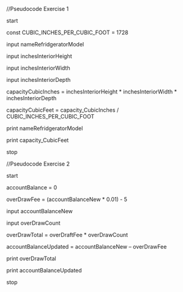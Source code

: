 //Pseudocode Exercise 1

start 

const CUBIC_INCHES_PER_CUBIC_FOOT = 1728 

input nameRefridgeratorModel 

input inchesInteriorHeight 

input inchesInteriorWidth 

input inchesInteriorDepth 

capacityCubicInches = inchesInteriorHeight * inchesInteriorWidth * inchesInteriorDepth 

capacityCubicFeet = capacity_CubicInches / CUBIC_INCHES_PER_CUBIC_FOOT 

print nameRefridgeratorModel 

print capacity_CubicFeet 

stop 

//Pseudocode Exercise 2

start 

accountBalance = 0 

overDrawFee = (accountBalanceNew * 0.01) - 5 

input accountBalanceNew 

input overDrawCount 

overDrawTotal = overDraftFee * overDrawCount 

accountBalanceUpdated = accountBalanceNew – overDrawFee 

print overDrawTotal 

print accountBalanceUpdated 

stop 

